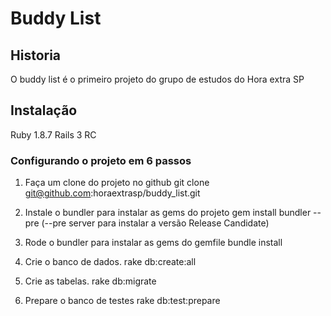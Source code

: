 # Buddy List #

## Historia ##
	
O buddy list é o primeiro projeto do grupo de estudos do Hora extra SP

## Instalação ##

Ruby 1.8.7
Rails 3 RC
	
### Configurando o projeto em 6 passos ###
	
1. Faça um clone do projeto no github 
  git clone git@github.com:horaextrasp/buddy_list.git

1. Instale o bundler para instalar as gems do projeto
		gem install bundler --pre (--pre server para instalar a versão Release Candidate)
		
1. Rode o bundler para instalar as gems do gemfile
		bundle install
		
1. Crie o banco de dados.
		rake db:create:all
		
1. Crie as tabelas.
		rake db:migrate
		
1. Prepare o banco de testes
		rake db:test:prepare
	
		
	
